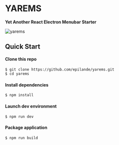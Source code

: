# YAREMS
**Yet Another React Electron Menubar Starter**

![yarems](http://i.giphy.com/ckI6lN0ti8I6s.gif)

## Quick Start

#### Clone this repo

```bash
$ git clone https://github.com/epilande/yarems.git
$ cd yarems
```

#### Install dependencies

```bash
$ npm install
```

#### Launch dev environment

```bash
$ npm run dev
```

#### Package application

```bash
$ npm run build
```
